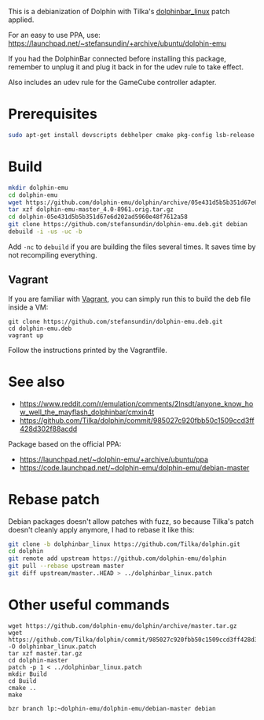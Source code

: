 This is a debianization of Dolphin with Tilka's [dolphinbar_linux](https://github.com/Tilka/dolphin/tree/dolphinbar_linux) patch applied.

For an easy to use PPA, use: https://launchpad.net/~stefansundin/+archive/ubuntu/dolphin-emu

If you had the DolphinBar connected before installing this package, remember to unplug it and plug it back in for the udev rule to take effect.

Also includes an udev rule for the GameCube controller adapter.

# Prerequisites

```bash
sudo apt-get install devscripts debhelper cmake pkg-config lsb-release libao-dev libasound2-dev libavcodec-dev libavformat-dev libbluetooth-dev libenet-dev libevdev-dev libgtk2.0-dev liblzo2-dev libminiupnpc-dev libopenal-dev libpulse-dev libreadline-dev libsdl2-dev libsfml-dev libsoil-dev libswscale-dev libudev-dev libusb-1.0-0-dev libwxbase3.0-dev libwxgtk3.0-dev libxext-dev libxrandr-dev portaudio19-dev zlib1g-dev
```

# Build

```bash
mkdir dolphin-emu
cd dolphin-emu
wget https://github.com/dolphin-emu/dolphin/archive/05e431d5b5b351d67e6d202ad5960e48f7612a58.tar.gz -O dolphin-emu-master_4.0-8961.orig.tar.gz
tar xzf dolphin-emu-master_4.0-8961.orig.tar.gz
cd dolphin-05e431d5b5b351d67e6d202ad5960e48f7612a58
git clone https://github.com/stefansundin/dolphin-emu.deb.git debian
debuild -i -us -uc -b
```

Add `-nc` to `debuild` if you are building the files several times. It saves time by not recompiling everything.

## Vagrant

If you are familiar with [Vagrant](https://www.vagrantup.com/), you can simply run this to build the deb file inside a VM:

```shell
git clone https://github.com/stefansundin/dolphin-emu.deb.git
cd dolphin-emu.deb
vagrant up
```

Follow the instructions printed by the Vagrantfile.

# See also

- https://www.reddit.com/r/emulation/comments/2lnsdt/anyone_know_how_well_the_mayflash_dolphinbar/cmxin4t
- https://github.com/Tilka/dolphin/commit/985027c920fbb50c1509ccd3ff428d302f88acdd

Package based on the official PPA:
- https://launchpad.net/~dolphin-emu/+archive/ubuntu/ppa
- https://code.launchpad.net/~dolphin-emu/dolphin-emu/debian-master

# Rebase patch

Debian packages doesn't allow patches with fuzz, so because Tilka's patch doesn't cleanly apply anymore, I had to rebase it like this:

```bash
git clone -b dolphinbar_linux https://github.com/Tilka/dolphin.git
cd dolphin
git remote add upstream https://github.com/dolphin-emu/dolphin
git pull --rebase upstream master
git diff upstream/master..HEAD > ../dolphinbar_linux.patch
```

# Other useful commands

```
wget https://github.com/dolphin-emu/dolphin/archive/master.tar.gz
wget https://github.com/Tilka/dolphin/commit/985027c920fbb50c1509ccd3ff428d302f88acdd.patch -O dolphinbar_linux.patch
tar xzf master.tar.gz
cd dolphin-master
patch -p 1 < ../dolphinbar_linux.patch
mkdir Build
cd Build
cmake ..
make

bzr branch lp:~dolphin-emu/dolphin-emu/debian-master debian
```
